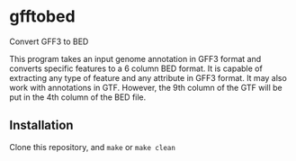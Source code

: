 # gfftobed
Convert GFF3 to BED



This program takes an input genome annotation in GFF3 format and converts specific features to a 6 column BED format. It is capable of extracting any type of feature and any attribute in GFF3 format. It may also work with annotations in GTF. However, the 9th column of the GTF will be put in the 4th column of the BED file.

## Installation

Clone this repository, and `make` or `make clean`


